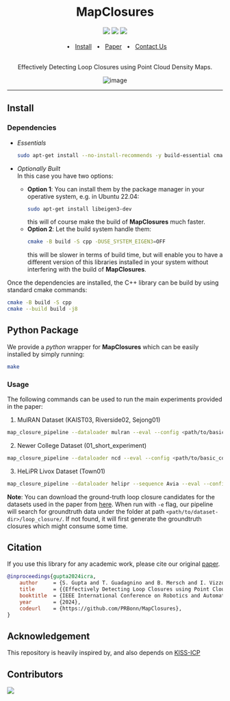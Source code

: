 <div align="center">
    <h1>MapClosures</h1>
    <a href="https://github.com/PRBonn/MapClosures/releases"><img src="https://img.shields.io/github/v/release/PRBonn/MapClosures?label=version" /></a>
    <a href="https://github.com/PRBonn/MapClosures/blob/main/LICENSE"><img src=https://img.shields.io/badge/license-MIT-green" /></a>
    <a href="https://github.com/PRBonn/MapClosures/blob/main/"><img src="https://img.shields.io/badge/Linux-FCC624?logo=linux&logoColor=black" /></a>
    <br />
    <br />
    <span>&nbsp;&nbsp;•&nbsp;&nbsp;</span>
    <a href="https://github.com/PRBonn/MapClosures/blob/main/README.md#Install">Install</a>
    <span>&nbsp;&nbsp;•&nbsp;&nbsp;</span>
    <a href=https://www.ipb.uni-bonn.de/pdfs/gupta2024icra.pdf>Paper</a>
    <span>&nbsp;&nbsp;•&nbsp;&nbsp;</span>
    <a href=https://github.com/PRBonn/MapClosures/issues>Contact Us</a>
  <br />
  <br />

Effectively Detecting Loop Closures using Point Cloud Density Maps.

<p align="center">

![image](https://github.com/PRBonn/MapClosures/assets/28734882/18d5ee54-61a9-4d9f-87f2-8aba16de0f75)
</p>
</div>
<hr />

## Install

### Dependencies
- *Essentials*
    ```sh
    sudo apt-get install --no-install-recommends -y build-essential cmake pybind11-dev python3-dev python3-pip libopencv-dev
    ```

- *Optionally Built* \
  In this case you have two options:
  - **Option 1**: You can install them by the package manager in your operative system, e.g. in Ubuntu 22.04:
      ```sh
      sudo apt-get install libeigen3-dev
      ```
      this will of course make the build of **MapClosures** much faster.
  - **Option 2**: Let the build system handle them:
      ```sh
      cmake -B build -S cpp -DUSE_SYSTEM_EIGEN3=OFF
      ```
      this will be slower in terms of build time, but will enable you to have a different version of this libraries installed in your system without interfering with the build of **MapClosures**.

Once the dependencies are installed, the C++ library can be build by using standard cmake commands:
```sh
cmake -B build -S cpp
cmake --build build -j8
```

## Python Package
We provide a _python_ wrapper for **MapClosures** which can be easily installed by simply running:
```sh
make
```
### Usage
The following commands can be used to run the main experiments provided in the paper:
1. MulRAN Dataset (KAIST03, Riverside02, Sejong01)
  ```sh
  map_closure_pipeline --dataloader mulran --eval --config <path/to/basic_config.yaml> <path/to/dataset-dir>  <path/to/output-dir>
  ```

2. Newer College Dataset (01_short_experiment)
  ```sh
  map_closure_pipeline --dataloader ncd --eval --config <path/to/basic_config.yaml> <path/to/dataset-dir>  <path/to/output-dir>
  ```

3. HeLiPR Livox Dataset (Town01)
  ```sh
  map_closure_pipeline --dataloader helipr --sequence Avia --eval --config <path/to/Livox.yaml> <path/to/dataset-dir>  <path/to/output-dir>
  ```

**Note**: You can download the ground-truth loop closure candidates for the datasets used in the paper from [here](https://www.ipb.uni-bonn.de/html/projects/gupta2024icra/MapClosuresGroundtruth.zip). When run with `-e` flag, our pipeline will search for groundtruth data under the folder at path `<path/to/dataset-dir>/loop_closure/`. If not found, it will first generate the groundtruth closures which might consume some time.

## Citation

If you use this library for any academic work, please cite our original [paper](https://www.ipb.uni-bonn.de/pdfs/gupta2024icra.pdf).

```bibtex
@inproceedings{gupta2024icra,
    author     = {S. Gupta and T. Guadagnino and B. Mersch and I. Vizzo and C. Stachniss},
    title      = {{Effectively Detecting Loop Closures using Point Cloud Density Maps}},
    booktitle  = {IEEE International Conference on Robotics and Automation (ICRA)},
    year       = {2024},
    codeurl    = {https://github.com/PRBonn/MapClosures},
}
```

## Acknowledgement

This repository is heavily inspired by, and also depends on [KISS-ICP](https://github.com/PRBonn/kiss-icp)

## Contributors

<a href="https://github.com/PRBonn/MapClosures/graphs/contributors">
  <img src="https://contrib.rocks/image?repo=PRBonn/MapClosures" />
</a>
